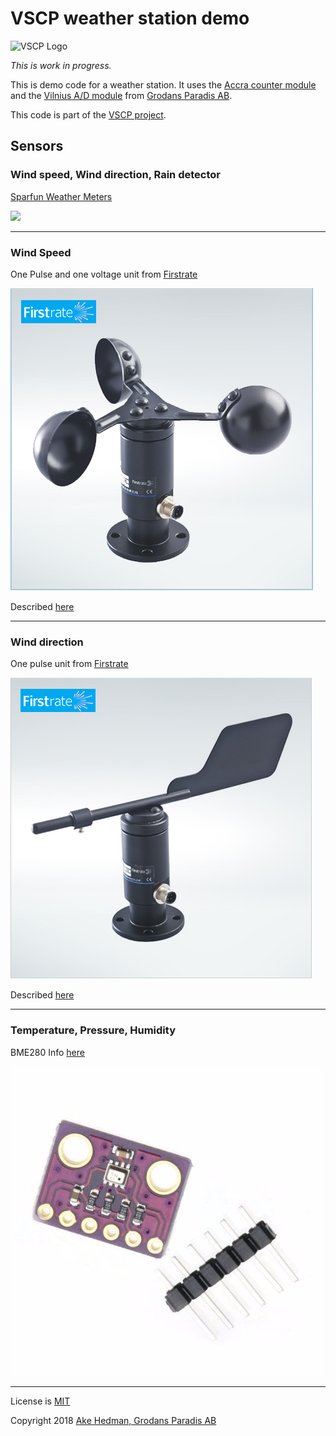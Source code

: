 # VSCP weather station demo

![VSCP Logo](https://www.vscp.org/images/logo_200.png)

*This is work in progress.*

This is demo code for a weather station. It uses the [Accra counter module](https://www.grodansparadis.com/accra/accra.html) and the [Vilnius A/D module](http://www.grodansparadis.com/vilnius/vilnius.html) from [Grodans Paradis AB](https://www.grodansparadis.com). 

This code is part of the [VSCP project](https://www.vscp.org).

## Sensors

### Wind speed, Wind direction, Rain detector
[Sparfun Weather Meters](https://www.sparkfun.com/products/8942)

![](https://cdn.sparkfun.com//assets/parts/2/2/3/3/08942-01.jpg)

----

### Wind Speed
One Pulse and one voltage unit from [Firstrate](http://www.firstsensor.com.cn/products_detail/productId=144.html)

![](images/wind_speed.png)

Described [here](http://www.firstsensor.com.cn/products_detail/productId=144.html)

----

### Wind direction
One pulse unit from [Firstrate](http://www.firstsensor.com.cn/products_list/pmcId=24.html)

![](images/wind_direction.png)

Described [here](http://www.firstsensor.com.cn/products_detail/productId=144.html)


----

### Temperature, Pressure, Humidity

BME280 Info [here](https://www.bosch-sensortec.com/bst/products/all_products/bme280)

![BME280](images/bme280.png)


----


License is [MIT](https://www.google.com/url?sa=t&rct=j&q=&esrc=s&source=web&cd=4&cad=rja&uact=8&ved=2ahUKEwiO2Mv4y_7cAhUFM5oKHSkxA90QFjADegQIBhAB&url=https%3A%2F%2Fopensource.org%2Flicenses%2FMIT&usg=AOvVaw1MsEPekvPKCIceu2jiRDy4)

Copyright 2018 [Ake Hedman, Grodans Paradis AB](akhe@grodansparadis.com)

